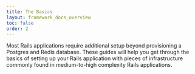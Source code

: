 ```yaml
---
title: The Basics
layout: framework_docs_overview
toc: false
order: 2
---
```


Most Rails applications require additional setup beyond provisioning a Postgres and Redis database. These guides will help you get through the basics of setting up your Rails application with pieces of infrastructure commonly found in medium-to-high complexity Rails applications.